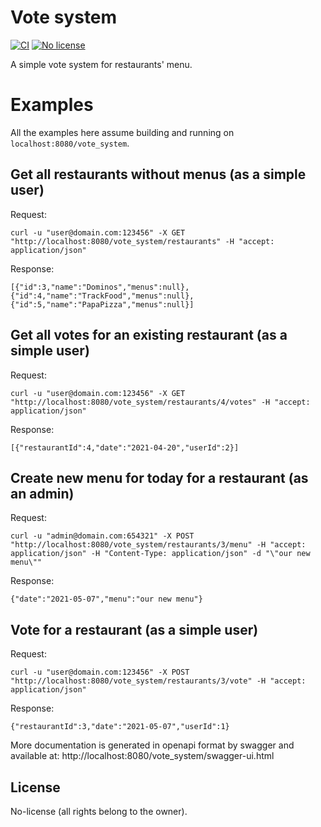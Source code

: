 # Vote system
[![CI](https://github.com/mbuiakova/vote_system/actions/workflows/ci.yml/badge.svg)](https://github.com/mbuiakova/vote_system/actions/workflows/ci.yml)
[![No license](https://img.shields.io/badge/license-no--license-lightgrey)](https://choosealicense.com/no-permission/)

A simple vote system for restaurants' menu.

# Examples

All the examples here assume building and running on `localhost:8080/vote_system`.

## Get all restaurants without menus (as a simple user)

Request:
```
curl -u "user@domain.com:123456" -X GET "http://localhost:8080/vote_system/restaurants" -H "accept: application/json"
```
Response:
```
[{"id":3,"name":"Dominos","menus":null},{"id":4,"name":"TrackFood","menus":null},{"id":5,"name":"PapaPizza","menus":null}]
```

## Get all votes for an existing restaurant (as a simple user)

Request:
```
curl -u "user@domain.com:123456" -X GET "http://localhost:8080/vote_system/restaurants/4/votes" -H "accept: application/json"
```

Response:
```
[{"restaurantId":4,"date":"2021-04-20","userId":2}]
```


## Create new menu for today for a restaurant (as an admin)

Request:
```
curl -u "admin@domain.com:654321" -X POST "http://localhost:8080/vote_system/restaurants/3/menu" -H "accept: application/json" -H "Content-Type: application/json" -d "\"our new menu\""
```

Response:
```
{"date":"2021-05-07","menu":"our new menu"}
```


## Vote for a restaurant (as a simple user)

Request:
```
curl -u "user@domain.com:123456" -X POST "http://localhost:8080/vote_system/restaurants/3/vote" -H "accept: application/json"
```

Response:
```
{"restaurantId":3,"date":"2021-05-07","userId":1}
```

More documentation is generated in openapi format by swagger and available at: http://localhost:8080/vote_system/swagger-ui.html

## License
No-license (all rights belong to the owner).